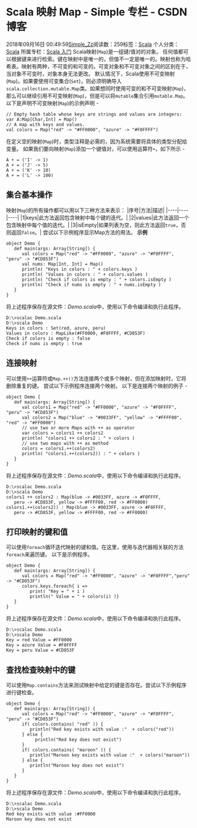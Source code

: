 # Scala  映射  Map - Simple 专栏 - CSDN博客
2018年09月16日 00:49:59[Simple_Zz](https://me.csdn.net/love284969214)阅读数：259标签：[Scala](https://so.csdn.net/so/search/s.do?q=Scala&t=blog)
个人分类：[Scala](https://blog.csdn.net/love284969214/article/category/8057598)
所属专栏：[Scala 入门](https://blog.csdn.net/column/details/27500.html)
Scala映射(`Map`)是一组键/值对的对象。 任何值都可以根据键来进行检索。键在映射中是唯一的，但值不一定是唯一的。映射也称为哈希表。映射有两种，不可变的和可变的。可变对象和不可变对象之间的区别在于，当对象不可变时，对象本身无法更改。
默认情况下，Scala使用不可变映射(`Map`)。如果要使用可变集合(`Set`)，则必须明确导入`scala.collection.mutable.Map`类。如果想同时使用可变的和不可变映射(`Map`)，那么可以继续引用不可变映射(`Map`)，但是可以将`mutable`集合引用`mutable.Map`。
以下是声明不可变映射(`Map`)的示例声明 -
```
// Empty hash table whose keys are strings and values are integers:
var A:Map[Char,Int] = Map()
// A map with keys and values.
val colors = Map("red" -> "#FF0000", "azure" -> "#F0FFFF")
```
在定义空的映射(`Map`)时，类型注释是必需的，因为系统需要将具体的类型分配给变量。 如果我们要向映射(`Map`)添加一个键值对，可以使用运算符`+`，如下所示 -
```
A + = ('I' -> 1)
A + = ('J' -> 5)
A + = ('K' -> 10)
A + = ('L' -> 100)
```
## 集合基本操作
映射(`Map`)的所有操作都可以用以下三种方法来表示：
|序号|方法|描述|
|----|----|----|
|1|keys|此方法返回包含映射中每个键的迭代。|
|2|values|此方法返回一个包含映射中每个值的迭代。|
|3|isEmpty|如果列表为空，则此方法返回`true`，否则返回`false`。|
尝试以下示例程序显示Map方法的用法。
**示例**
```
object Demo {
   def main(args: Array[String]) {
      val colors = Map("red" -> "#FF0000", "azure" -> "#F0FFFF", "peru" -> "#CD853F")
      val nums: Map[Int, Int] = Map()
      println( "Keys in colors : " + colors.keys )
      println( "Values in colors : " + colors.values )
      println( "Check if colors is empty : " + colors.isEmpty )
      println( "Check if nums is empty : " + nums.isEmpty )
   }
}
```
将上述程序保存在源文件：*Demo.scala*中，使用以下命令编译和执行此程序。
```
D:\>scalac Demo.scala
D:\>scala Demo
Keys in colors : Set(red, azure, peru)
Values in colors : MapLike(#FF0000, #F0FFFF, #CD853F)
Check if colors is empty : false
Check if nums is empty : true
```
## 连接映射
可以使用`++`运算符或`Map.++()`方法连接两个或多个映射，但在添加映射时，它将删除重复的键。
尝试以下示例程序连接两个映射。
以下是连接两个映射的例子 -
```
object Demo {
   def main(args: Array[String]) {
      val colors1 = Map("red" -> "#FF0000", "azure" -> "#F0FFFF", "peru" -> "#CD853F")
      val colors2 = Map("blue" -> "#0033FF", "yellow" -> "#FFFF00", "red" -> "#FF0000")
      // use two or more Maps with ++ as operator
      var colors = colors1 ++ colors2
      println( "colors1 ++ colors2 : " + colors )
      // use two maps with ++ as method
      colors = colors1.++(colors2)
      println( "colors1.++(colors2)) : " + colors )
   }
}
```
将上述程序保存在源文件：*Demo.scala*中，使用以下命令编译和执行此程序。
```
D:\>scalac Demo.scala
D:\>scala Demo
colors1 ++ colors2 : Map(blue -> #0033FF, azure -> #F0FFFF, 
   peru -> #CD853F, yellow -> #FFFF00, red -> #FF0000)
colors1.++(colors2)) : Map(blue -> #0033FF, azure -> #F0FFFF, 
   peru -> #CD853F, yellow -> #FFFF00, red -> #FF0000)
```
## 打印映射的键和值
可以使用`foreach`循环迭代映射的键和值。在这里，使用与迭代器相关联的方法`foreach`来遍历键。 以下是示例程序。
```
object Demo {
   def main(args: Array[String]) {
      val colors = Map("red" -> "#FF0000", "azure" -> "#F0FFFF","peru" -> "#CD853F")
      colors.keys.foreach{ i =>  
         print( "Key = " + i )
         println(" Value = " + colors(i) )}
   }
}
```
将上述程序保存在源文件：*Demo.scala*中，使用以下命令编译和执行此程序。
```
D:\>scalac Demo.scala
D:\>scala Demo
Key = red Value = #FF0000
Key = azure Value = #F0FFFF
Key = peru Value = #CD853F
```
## 查找检查映射中的键
可以使用`Map.contains`方法来测试映射中给定的键是否存在。尝试以下示例程序进行键检查。
```
object Demo {
   def main(args: Array[String]) {
      val colors = Map("red" -> "#FF0000", "azure" -> "#F0FFFF", "peru" -> "#CD853F")
      if( colors.contains( "red" )) {
         println("Red key exists with value :"  + colors("red"))
      } else {
           println("Red key does not exist")
      }
      if( colors.contains( "maroon" )) {
         println("Maroon key exists with value :"  + colors("maroon"))
      } else {
         println("Maroon key does not exist")
      }
   }
}
```
将上述程序保存在源文件：*Demo.scala*中，使用以下命令编译和执行此程序。
```
D:\>scalac Demo.scala
D:\>scala Demo
Red key exists with value :#FF0000
Maroon key does not exist
```
